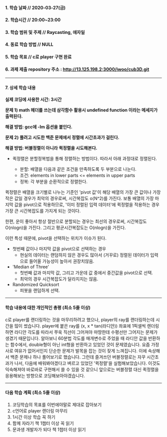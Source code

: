 #### 1. 학습 날짜 // 2020-03-27(금)

#### 2. 학습시간 // 20:00~23:00

#### 3. 학습 범위 및 주제 // Raycasting, 애자일

#### 4. 동료 학습 방법 // NULL

#### 5. 학습 목표 // c로 player 구현 완료

#### 6. 과제 제출 repository 주소 : http://13.125.198.2:3000/iwoo/cub3D.git

---

#### 7. 상세 학습 내용

**실제 코딩에 사용한 시간: 3시간**

**문제 1) math 헤더를 쓰는데 삼각함수 활용시 undefined function 이라는 메세지가 출력된다.**

**해결 방법: gcc에 -lm 옵션을 붙인다.**

**문제 2) 풀려고 시도한 백준 문제에서 정렬에 시간초과가 걸린다.**

**해결 방법: 버블정렬이 아니라 퀵정렬을 시도해본다.**

- 퀵정렬은 분할정복법을 통해 정렬하는 방법이다. 따라서 아래 과정대로 정렬된다.

  - 분할: 배열을 다음과 같은 조건을 만족하도록 두 부분으로 나눈다.
  - 조건: elements in lower parts <= elements in upper parts
  - 정복: 각 부분을 순환적으로 정렬한다.

퀵정렬은 배열을 크기별로 나누는 기준인 'pivot 값'이 해당 배열의 가장 큰 값이나 가장 작은 값일 경우가 최악의 경우로써, 시간복잡도 o(N^2)를 가진다. 보통 배열의 가장 마지막 값을 pivot으로 적용하므로, '이미 정렬된 입력 데이터'에 퀵정렬을 적용하는 경우 가장 큰 시간복잡도를 가지게 되는 것이다.

한편, 운이 좋아서 항상 절반으로 분할되는 경우는 최선의 경우로써, 시간복잡도 O(nlogn)을 가진다. 그리고 평균시간복잡도는 O(nlogn)을 가진다.

이런 특성 때문에, pivot을 선택하는 위치가 이슈가 된다.

- 첫번째 값이나 마지막 값을 pivot으로 선택하는 경우
  - 현실의 데이터는 랜덤하지 않은 경우도 많아서 (거꾸로) 정렬된 데이터가 입력으로 들어올 가능성이 높아서 권장치않음.
- 'Median of Three'
  - 첫번째 값과 마지막 값, 그리고 가운데 값 중에서 중간값을 pivot으로 선택.
  - 최악의 경우 시간복잡도가 달라지지는 않음.
- Randomized Quicksort
  - 피봇을 랜덤하게 선택.

---

#### 학습 내용에 대한 개인적인 총평 (최소 5줄 이상)

c로 player를 랜더링하는 것을 마무리하려고 했으나, player의 ray를 랜더링하는데 시간을 많이 썼습니다. player에 붙은 ray를 (x, x \* tan(라디안)) 좌표에 1픽셀씩 렌더링하면 라디안 각도를 따라서 쭈욱 직선이 그어져야 마땅한데 수평선만 그어지는 문제가 생겼기 때문입니다. 알아보니 60분법 각도를 매개변수로 주었을 때 라디안 값을 반환하는 함수에서, double형이 아닌 int형을 반환하고 있었던 것이 문제였습니다.
요즘 가정사로 여유가 없어서인지 단순한 문제가 발목을 잡는 것이 잦게 느껴집니다. 이에 속상해서 백준 문제나 하나 풀어보기로 했습니다. 그런데 즐겨쓰던 버블정렬로는 자꾸 시간초과가 나서, 다음에 배워봐야겠다고 벼르고 있었던 '퀵정렬'을 실험해보았습니다. 이것도 익숙해져야 바로바로 구현해서 쓸 수 있을 것 같으니 앞으로는 버블정렬 대신 퀵정렬을 응용해보는 방향으로 코딩해보아야겠습니다.

---

#### 다음 학습 계획 (최소 5줄 이상)

1. 코딩학습의 목표를 이번에야말로 제대로 잡아보기
2. c언어로 player 랜더링 마무리
3. 1시간 이상 학습 꼭 하기
4. 함께 자라기 책 1챕터 이상 꼭 읽기
5. 문과생 개발자가 되다 책 1챕터 이상 읽기
